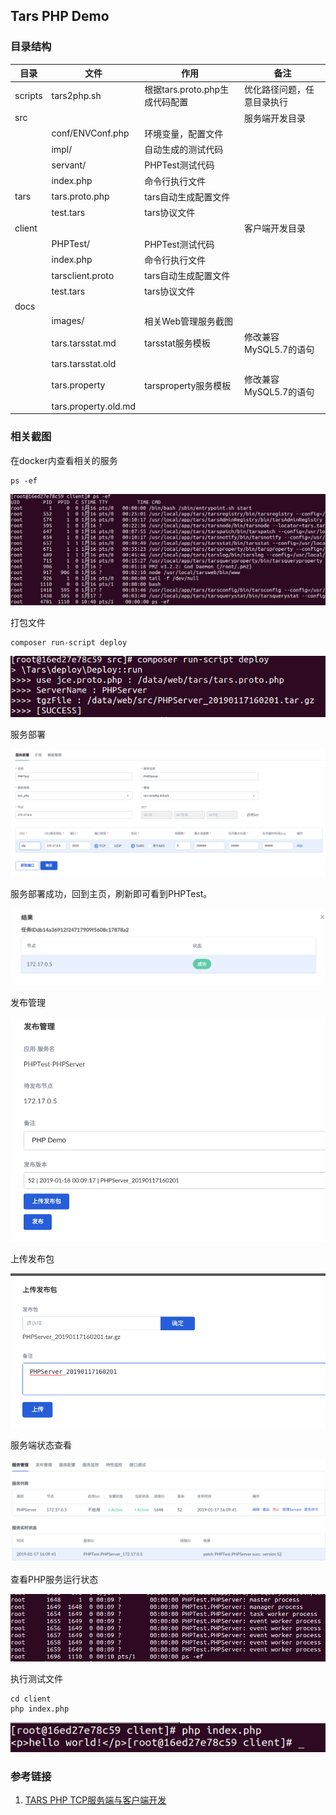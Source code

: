 ## Tars PHP Demo

### 目录结构

| 目录      | 文件                   | 作用                     | 备注              |
| ------- | -------------------- | ---------------------- | --------------- |
| scripts | tars2php.sh          | 根据tars.proto.php生成代码配置 | 优化路径问题，任意目录执行   |
| src     |                      |                        | 服务端开发目录         |
|         | conf/ENVConf.php     | 环境变量，配置文件              |                 |
|         | impl/                | 自动生成的测试代码              |                 |
|         | servant/             | PHPTest测试代码            |                 |
|         | index.php            | 命令行执行文件                |                 |
| tars    | tars.proto.php       | tars自动生成配置文件           |                 |
|         | test.tars            | tars协议文件               |                 |
| client  |                      |                        | 客户端开发目录         |
|         | PHPTest/             | PHPTest测试代码            |                 |
|         | index.php            | 命令行执行文件                |                 |
|         | tarsclient.proto     | tars自动生成配置文件           |                 |
|         | test.tars            | tars协议文件               |                 |
| docs    |                      |                        |                 |
|         | images/              | 相关Web管理服务截图            |                 |
|         | tars.tarsstat.md     | tarsstat服务模板           | 修改兼容MySQL5.7的语句 |
|         | tars.tarsstat.old    |                        |                 |
|         | tars.property        | tarsproperty服务模板       | 修改兼容MySQL5.7的语句 |
|         | tars.property.old.md |                        |                 |

### 相关截图

在docker内查看相关的服务

```
ps -ef
```

![core](./docs/images/core.png)

打包文件

```
composer run-script deploy
```

![core](./docs/images/deploy.png)

服务部署

![core](./docs/images/service.png)

服务部署成功，回到主页，刷新即可看到PHPTest。

![core](./docs/images/success.png)

发布管理

![core](./docs/images/pushlish.png)

上传发布包

![core](./docs/images/upload.png)

服务端状态查看

![core](./docs/images/phpserver.status.png)

查看PHP服务运行状态

![core](./docs/images/ps.ef.png)

执行测试文件

```
cd client
php index.php
```

![core](./docs/images/hello.world.png)

### 参考链接

1. [TARS PHP TCP服务端与客户端开发](https://tangramor.gitlab.io/tars-docker-guide/2.TARS-PHP-TCP%E6%9C%8D%E5%8A%A1%E7%AB%AF%E4%B8%8E%E5%AE%A2%E6%88%B7%E7%AB%AF%E5%BC%80%E5%8F%91/)